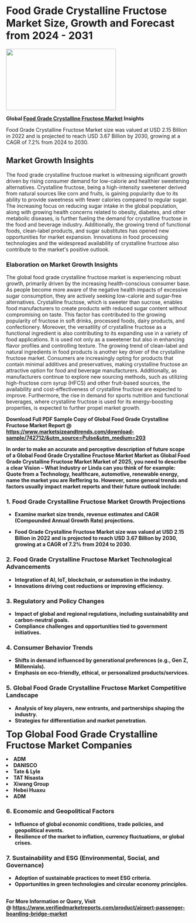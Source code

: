 <H1>Food Grade Crystalline Fructose Market Size, Growth and Forecast from 2024 - 2031</H1><img class="aligncenter size-medium wp-image-584254" src="https://thirdeyenews.in/wp-content/uploads/2024/09/Global-Market-Research-300x168.jpeg" alt="" width="300" height="168" /><p><strong>Global&nbsp;<a href="https://www.marketsizeandtrends.com/download-sample/742712/&amp;utm_source=Pulse&amp;utm_medium=203">Food Grade Crystalline Fructose Market</a> Insights</strong></p><p>Food Grade Crystalline Fructose Market size was valued at USD 2.15 Billion in 2022 and is projected to reach USD 3.67 Billion by 2030, growing at a CAGR of 7.2% from 2024 to 2030.</p><p><h2>Market Growth Insights</h2> The food grade crystalline fructose market is witnessing significant growth driven by rising consumer demand for low-calorie and healthier sweetening alternatives. Crystalline fructose, being a high-intensity sweetener derived from natural sources like corn and fruits, is gaining popularity due to its ability to provide sweetness with fewer calories compared to regular sugar. The increasing focus on reducing sugar intake in the global population, along with growing health concerns related to obesity, diabetes, and other metabolic diseases, is further fueling the demand for crystalline fructose in the food and beverage industry. Additionally, the growing trend of functional foods, clean-label products, and sugar substitutes has opened new opportunities for market expansion. Innovations in food processing technologies and the widespread availability of crystalline fructose also contribute to the market's positive outlook. <p><strong></strong></p> <h3>Elaboration on Market Growth Insights</h3> The global food grade crystalline fructose market is experiencing robust growth, primarily driven by the increasing health-conscious consumer base. As people become more aware of the negative health impacts of excessive sugar consumption, they are actively seeking low-calorie and sugar-free alternatives. Crystalline fructose, which is sweeter than sucrose, enables food manufacturers to create products with reduced sugar content without compromising on taste. This factor has contributed to the growing popularity of fructose in soft drinks, processed foods, dairy products, and confectionery. Moreover, the versatility of crystalline fructose as a functional ingredient is also contributing to its expanding use in a variety of food applications. It is used not only as a sweetener but also in enhancing flavor profiles and controlling texture. The growing trend of clean-label and natural ingredients in food products is another key driver of the crystalline fructose market. Consumers are increasingly opting for products that contain minimal additives and preservatives, making crystalline fructose an attractive option for food and beverage manufacturers. Additionally, as manufacturers continue to explore new sourcing methods, such as utilizing high-fructose corn syrup (HFCS) and other fruit-based sources, the availability and cost-effectiveness of crystalline fructose are expected to improve. Furthermore, the rise in demand for sports nutrition and functional beverages, where crystalline fructose is used for its energy-boosting properties, is expected to further propel market growth. <p><strong></p><p><span class=""><strong>Download Full PDF Sample Copy of Global Food Grade Crystalline Fructose Market Report</strong> @ <a href="https://www.marketsizeandtrends.com/download-sample/742712/&amp;utm_source=Pulse&amp;utm_medium=203" target="_blank">https://www.marketsizeandtrends.com/download-sample/742712/&amp;utm_source=Pulse&amp;utm_medium=203</a></span></p><p>In order to make an accurate and perceptive description of future scope of a Global&nbsp;Food Grade Crystalline Fructose Market Market as Global&nbsp;Food Grade Crystalline Fructose Market Market of 2025, you need to describe a clear Vision &ndash; What Industry or Linda can you think of for example: Quote from a Technology, healthcare, automotive, renewable energy, name the market you are Reffering to. However, some general trends and factors usually impact market reports and their future outlook include:</p><h3>1.&nbsp;<strong>Food Grade Crystalline Fructose Market Growth Projections</strong></h3><ul><li>Examine market size trends, revenue estimates and CAGR (Compounded Annual Growth Rate) projections.</li><li><p>Food Grade Crystalline Fructose Market size was valued at USD 2.15 Billion in 2022 and is projected to reach USD 3.67 Billion by 2030, growing at a CAGR of 7.2% from 2024 to 2030.</p></li></ul><h3>2.&nbsp;<strong>Food Grade Crystalline Fructose Market Technological Advancements</strong></h3><ul><li>Integration of AI, IoT, blockchain, or automation in the industry.</li><li>Innovations driving cost reductions or improving efficiency.</li></ul><h3>3.&nbsp;<strong>Regulatory and Policy Changes</strong></h3><ul><li>Impact of global and regional regulations, including sustainability and carbon-neutral goals.</li><li>Compliance challenges and opportunities tied to government initiatives.</li></ul><h3>4.&nbsp;<strong>Consumer Behavior Trends</strong></h3><ul><li>Shifts in demand influenced by generational preferences (e.g., Gen Z, Millennials).</li><li>Emphasis on eco-friendly, ethical, or personalized products/services.</li></ul><h3>5.&nbsp;<strong>Global Food Grade Crystalline Fructose Market Competitive Landscape</strong></h3><ul><li>Analysis of key players, new entrants, and partnerships shaping the industry.</li><li>Strategies for differentiation and market penetration.</li></ul><p data-pm-slice="1 1 []"><span style="color: inherit; font-family: inherit; font-size: 25px;">Top Global Food Grade Crystalline Fructose Market Companies</span></p><div class="" data-test-id=""><p><li>ADM</li><li> DANISCO</li><li> Tate & Lyle</li><li> TAT Nisasta</li><li> Xiwang Group</li><li> Hebei Huaxu</li><li> ADM</li></p></div><h3>6.&nbsp;<strong>Economic and Geopolitical Factors</strong></h3><ul><li>Influence of global economic conditions, trade policies, and geopolitical events.</li><li>Resilience of the market to inflation, currency fluctuations, or global crises.</li></ul><h3>7.&nbsp;<strong>Sustainability and ESG (Environmental, Social, and Governance)</strong></h3><ul><li>Adoption of sustainable practices to meet ESG criteria.</li><li>Opportunities in green technologies and circular economy principles.</li></ul><h2><strong style="font-size: 14px;">For More Information or Query, Visit @&nbsp;</strong><a style="background-color: #ffffff; font-size: 14px;" href="https://www.marketsizeandtrends.com/report/food-grade-crystalline-fructose-market/" target="_blank">https://www.verifiedmarketreports.com/product/airport-passenger-boarding-bridge-market</a></h2>
